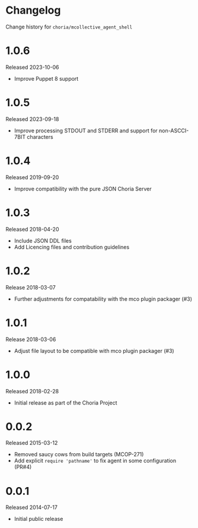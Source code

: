 # Changelog

Change history for `choria/mcollective_agent_shell`

# 1.0.6

Released 2023-10-06

 * Improve Puppet 8 support

# 1.0.5

Released 2023-09-18

 * Improve processing STDOUT and STDERR and support for non-ASCCI-7BIT characters

# 1.0.4

Released 2019-09-20

 * Improve compatibility with the pure JSON Choria Server

# 1.0.3

Released 2018-04-20

 * Include JSON DDL files
 * Add Licencing files and contribution guidelines

# 1.0.2

Release 2018-03-07

 * Further adjustments for compatability with the mco plugin packager (#3)

# 1.0.1

Release 2018-03-06

 * Adjust file layout to be compatible with mco plugin packager (#3)

# 1.0.0

Released 2018-02-28

 * Initial release as part of the Choria Project

# 0.0.2

Released 2015-03-12

* Removed saucy cows from build targets (MCOP-271)
* Add explicit `require 'pathname'` to fix agent in some configuration (PR#4)

# 0.0.1

Released 2014-07-17

* Initial public release
